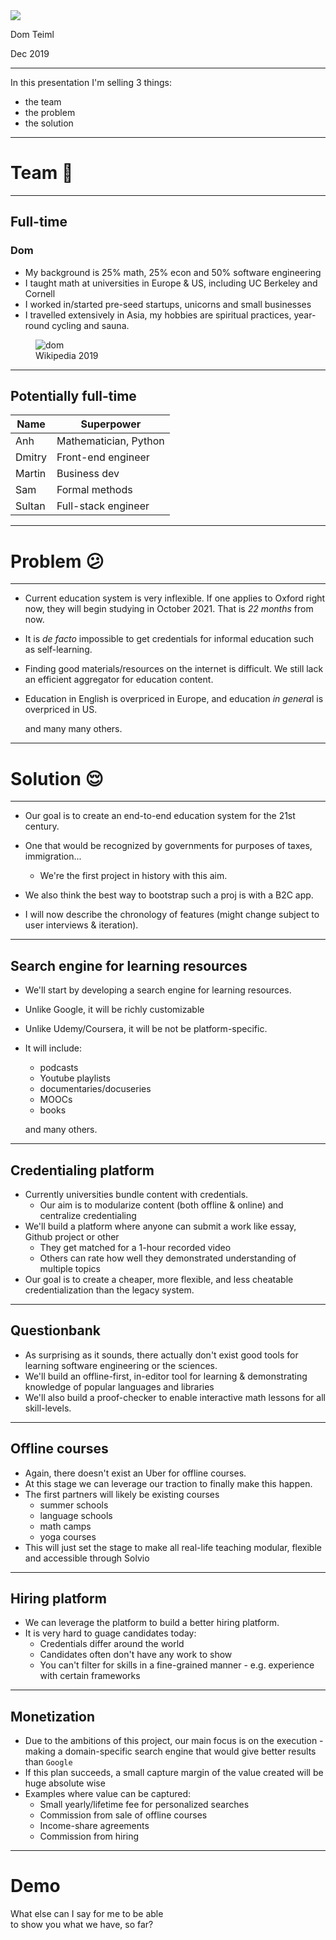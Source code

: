 <img src='./logo.png' class='logo'>

Dom Teiml

Dec 2019

---

In this presentation I'm selling 3 things:
- the team
- the problem
- the solution

---

# Team 👫

---

## Full-time

### Dom

<div class='two-columns'>
<div>

- My background is 25% math, 25% econ and 50% software engineering
- I taught math at universities in Europe & US, including UC Berkeley and Cornell
- I worked in/started pre-seed startups, unicorns and small businesses
- I travelled extensively in Asia, my hobbies are spiritual practices, year-round cycling and sauna.

</div>
<div>
<figure>
  <img src='./dom.jpg' alt='dom' class='dom-image'>
  <figcaption>Wikipedia 2019</figcaption>
</figure>
</div>

---

## Potentially full-time

| Name   | Superpower            |
| ------ | --------------------- |
| Anh    | Mathematician, Python |
| Dmitry | Front-end engineer    |
| Martin | Business dev          |
| Sam    | Formal methods        |
| Sultan | Full-stack engineer   |

---

# Problem 😕

---

- Current education system is very inflexible. If one applies to Oxford right now, they will begin studying in October 2021. That is *22 months* from now.
- It is *de facto* impossible to get credentials for informal education such as self-learning.
- Finding good materials/resources on the internet is difficult. We still lack an efficient aggregator for education content.
- Education in English is overpriced in Europe, and education *in genera*l is overpriced in US.
  
  and many many others.

---

# Solution 😌

---

- Our goal is to create an end-to-end education system for the 21st century.

- One that would be recognized by governments for purposes of taxes, immigration...
  - We're the first project in history with this aim.

- We also think the best way to bootstrap such a proj is with a B2C app.

- I will now describe the chronology of features (might change subject to user interviews & iteration).

---

## Search engine for learning resources

- We'll start by developing a search engine for learning resources.
- Unlike Google, it will be richly customizable
- Unlike Udemy/Coursera, it will be not be platform-specific.
- It will include:
  - podcasts
  - Youtube playlists
  - documentaries/docuseries
  - MOOCs
  - books

  and many others.

---

## Credentialing platform

- Currently universities bundle content with credentials.
  - Our aim is to modularize content (both offline & online) and centralize credentialing
- We'll build a platform where anyone can submit a work like essay, Github project or other
  - They get matched for a 1-hour recorded video
  - Others can rate how well they demonstrated understanding of multiple topics
- Our goal is to create a cheaper, more flexible, and less cheatable credentialization than the legacy system.

---

## Questionbank

- As surprising as it sounds, there actually don't exist good tools for learning software engineering or the sciences.
- We'll build an offline-first, in-editor tool for learning & demonstrating knowledge of popular languages and libraries
- We'll also build a proof-checker to enable interactive math lessons for all skill-levels.

---

## Offline courses

- Again, there doesn't exist an Uber for offline courses.
- At this stage we can leverage our traction to finally make this happen.
- The first partners will likely be existing courses
  - summer schools
  - language schools
  - math camps
  - yoga courses
- This will just set the stage to make all real-life teaching modular, flexible and accessible through Solvio

---

## Hiring platform

- We can leverage the platform to build a better hiring platform.
- It is very hard to guage candidates today:
  - Credentials differ around the world
  - Candidates often don't have any work to show
  - You can't filter for skills in a fine-grained manner - e.g. experience with certain frameworks

---

## Monetization

- Due to the ambitions of this project, our main focus is on the execution - making a domain-specific search engine that would give better results than `Google`
- If this plan succeeds, a small capture margin of the value created will be huge absolute wise
- Examples where value can be captured:
  - Small yearly/lifetime fee for personalized searches
  - Commission from sale of offline courses
  - Income-share agreements
  - Commission from hiring

---

<div class='left'>

# Demo

What else can I say for me to be able
<br>
to show you what we have, so far? 

</div>
